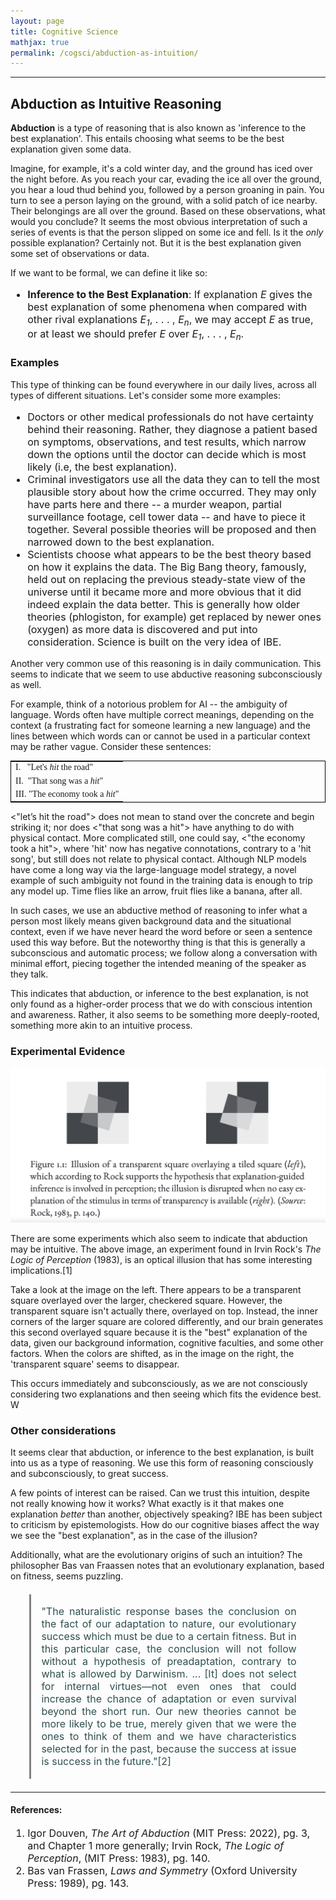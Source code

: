 ```yaml
---
layout: page
title: Cognitive Science
mathjax: true
permalink: /cogsci/abduction-as-intuition/
---
```


---

<style>
    blockquote{
    margin: 1.3em 1.9em;
    border-left-style: solid;
    border-left-width: medium;
    border-left-color: gray;
    padding: 0.1em 1em;
    text-align: justify;
    font-size: 16px;
    color: darkslategray;
  }
</style>

## Abduction as Intuitive Reasoning
**Abduction** is a type of reasoning that is also known as 'inference to the best explanation'. This entails choosing what seems to be the best explanation given some data.

Imagine, for example, it's a cold winter day, and the ground has iced over the night before. As you reach your car, evading the ice all over the ground, you hear a loud thud behind you, followed by a person groaning in pain. You turn to see a person laying on the ground, with a solid patch of ice nearby. Their belongings are all over the ground. Based on these observations, what would you conclude? 
It seems the most obvious interpretation of such a series of events is that the person slipped on some ice and fell. Is it the *only* possible explanation? Certainly not. But it is the best explanation given some set of observations or data.

If we want to be formal, we can define it like so:

<p class="has-text-align-justify" style="font-size:16px">
  <ul style="font-size:16px">
    <li> <b>Inference to the Best Explanation</b>: If explanation <i>E</i> gives the best explanation of some phenomena when compared with other rival explanations <i>E<sub>1</sub></i>, . . . , <i>E<sub>n</sub></i>, we may accept <i>E</i> as true, or at least we should prefer <i>E</i> over <i>E<sub>1</sub></i>, . . . , <i>E<sub>n</sub></i>. </li>
  </ul>
</p>


### Examples
This type of thinking can be found everywhere in our daily lives, across all types of different situations. Let's consider some more examples:

<p class="has-text-align-justify" style="font-size:16px">
  <ul style="font-size:16px">
  <li> Doctors or other medical professionals do not have certainty behind their reasoning. Rather, they diagnose a patient based on symptoms, observations, and test results, which narrow down the options until the doctor can decide which is most likely (i.e, the best explanation).</li>
  <li> Criminal investigators use all the data they can to tell the most plausible story about how the crime occurred. They may only have parts here and there -- a murder weapon, partial surveillance footage, cell tower data -- and have to piece it together. Several possible theories will be proposed and then narrowed down to the best explanation. </li>
 <li> Scientists choose what appears to be the best theory based on how it explains the data. The Big Bang theory, famously, held out on replacing the previous steady-state view of the universe until it became more and more obvious that it did indeed explain the data better. This is generally how older theories (phlogiston, for example) get replaced by newer ones (oxygen) as more data is discovered and put into consideration. Science is built on the very idea of IBE. </li>
  </ul>
</p>

Another very common use of this reasoning is in daily communication. This seems to indicate that we seem to use abductive reasoning subconsciously as well. 

For example, think of a notorious problem for AI -- the ambiguity of language. Words often have multiple correct meanings, depending on the context (a frustrating fact for someone learning a new language) and the lines between which words can or cannot be used in a particular context may be rather vague. Consider these sentences:

<table style="border:1px solid black; margin-left:auto; margin-right:auto; font-family:serif">
  <tr>
    <td>I. &nbsp;&nbsp;"Let's <i>hit</i> the road"</td>
  </tr>
  <tr>
    <td>II. &nbsp;"That song was a <i>hit</i>"</td>
  </tr>
  <tr>
    <td>III. "The economy took a <i>hit</i>"</td>
  </tr>
</table>
  
<$\text{"let's hit the road"}$> does not mean to stand over the concrete and begin striking it; nor does <$\text{"that song was a hit"}$> have anything to do with physical contact. More complicated still, one could say, <$\text{"the economy took a hit"}$>, where 'hit' now has negative connotations, contrary to a 'hit song', but still does not relate to physical contact. Although NLP models have come a long way via the large-language model strategy, a novel example of such ambiguity not found in the training data is enough to trip any model up. Time flies like an arrow, fruit flies like a banana, after all.

In such cases, we use an abductive method of reasoning to infer what a person most likely means given background data and the situational context, even if we have never heard the word before or seen a sentence used this way before. But the noteworthy thing is that this is generally a subconscious and automatic process; we follow along a conversation with minimal effort, piecing together the intended meaning of the speaker as they talk. 

This indicates that abduction, or inference to the best explanation, is not only found as a higher-order process that we do with conscious intention and awareness. Rather, it also seems to be something more deeply-rooted, something more akin to an intuitive process.

### Experimental Evidence

![experiment](/images/abduction.png "Experiment")

There are some experiments which also seem to indicate that abduction may be intuitive. The above image, an experiment found in Irvin Rock's _The Logic of Perception_ (1983), is an optical illusion that has some interesting implications.[1]

Take a look at the image on the left. There appears to be a transparent square overlayed over the larger, checkered square. However, the transparent square isn't actually there, overlayed on top. Instead, the inner corners of the larger square are colored differently, and our brain generates this second overlayed square because it is the "best" explanation of the data, given our background information, cognitive faculties, and some other factors. When the colors are shifted, as in the image on the right, the 'transparent square' seems to disappear. 

This occurs immediately and subconsciously, as we are not consciously considering two explanations and then seeing which fits the evidence best. W

### Other considerations
It seems clear that abduction, or inference to the best explanation, is built into us as a type of reasoning. We use this form of reasoning consciously and subconsciously, to great success. 

A few points of interest can be raised. Can we trust this intuition, despite not really knowing how it works? What exactly is it that makes one explanation *better* than another, objectively speaking? IBE has been subject to criticism by epistemologists. How do our cognitive biases affect the way we see the "best explanation", as in the case of the illusion?

Additionally, what are the evolutionary origins of such an intuition? The philosopher Bas van Fraassen notes that an evolutionary explanation, based on fitness, seems puzzling. 

<blockquote>
<p class="has-text-align-justify">"The naturalistic response bases the conclusion on the fact of our adaptation to nature, our evolutionary success which must be due to a certain fitness. But in this particular case, the conclusion will not follow without a hypothesis of preadaptation, contrary to what is allowed by Darwinism. ... [It] does not select for internal virtues—not even ones that could increase the chance of adaptation or even survival beyond the short run. Our new theories cannot be more likely to be true, merely given that we were the ones to think of them and we have characteristics selected for in the past, because the success at issue is success in the future."[2]</p>
</blockquote>

---

#### References:

<p class="has-text-align-justify" style="font-size:16px">
  <ol style="font-size:16px">
    <li> Igor Douven, <i>The Art of Abduction</i> (MIT Press: 2022), pg. 3, and Chapter 1 more generally; Irvin Rock, <i>The Logic of Perception</i>, (MIT Press: 1983), pg. 140. </li>
    <li> Bas van Frassen, <i>Laws and Symmetry</i> (Oxford University Press: 1989), pg. 143. </li>
